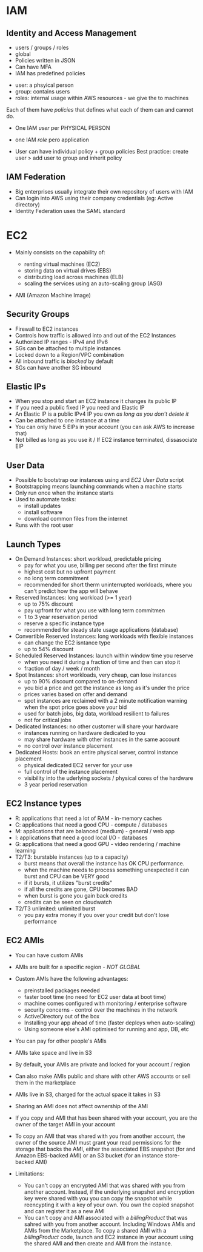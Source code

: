 # IAM

## Identity and Access Management
* users / groups / roles
* global
* Policies written in JSON
* Can have MFA
* IAM has predefined policies


- user: a phsyical person
- group: contains users
- roles: internal usage within AWS resources - we give the to machines

Each of them have _policies_ that defines what each of them can and cannot do.

- One IAM _user_ per PHYSICAL PERSON
- one IAM _role_ pero application

- User can have individual policy + group policies
  Best practice: create user > add user to group and inherit policy

## IAM Federation
* Big enterprises usually integrate their own repository of users with IAM
* Can login into AWS using their company credentials (eg: Active directory)
* Identity Federation uses the SAML standard


# EC2
* Mainly consists on the capability of:
  - renting virtual machines (EC2)
  - storing data on virtual drives (EBS)
  - distributing load across machines (ELB)
  - scaling the services using an auto-scaling group (ASG)

* AMI (Amazon Machine Image)

## Security Groups
* Firewall to EC2 instances
* Controls how traffic is allowed into and out of the EC2 Instances
* Authorized IP ranges - IPv4 and IPv6
* SGs can be attached to multiple instances
* Locked down to a Region/VPC combination
* All inbound traffic is _blocked_ by default
* SGs can have another SG inbound

## Elastic IPs
* When you stop and start an EC2 instance it changes its public IP
* If you need a public fixed IP you need and Elastic IP
* An Elastic IP is a public IPv4 IP you own _as long as you don't delete it_
* Can be attached to one instance at a time
* You can only have 5 EIPs in your account (you can ask AWS to increase that)
* Not billed as long as you use it / If EC2 instance terminated, dissasociate EIP

## User Data
* Possible to bootstrap our instances using and _EC2 User Data_ script
* Bootstrapping means launching commands when a machine starts
* Only run once when the instance starts
* Used to automate tasks:
  - install updates
  - install software
  - download common files from the internet
* Runs with the root user

## Launch Types
* On Demand Instances: short workload, predictable pricing
  - pay for what you use, billing per second after the first minute
  - highest cost but no upfront payment
  - no long term commitment
  - recommended for short therm uninterrupted workloads, where you can't predict how the app will behave
* Reserved Instances: long workload (>= 1 year)
  - up to 75% discount
  - pay upfront for what you use with long term commitmen
  - 1 to 3 year reservation period
  - reserve a specific instance type
  - recommended for steady state usage applications (database)
* Convertible Reserved Instances: long workloads with flexible instances
  - can change the EC2 isntance type
  - up to 54% discount
* Scheduled Reserved Instances: launch within window time you reserve
  - when you need it during a fraction of time and then can stop it
  - fraction of day / week / month
* Spot Instances: short workloads, very cheap, can lose instances
  - up to 90% discount compared to on-demand
  - you bid a price and get the instance as long as it's under the price
  - prices varies based on offer and demand
  - spot instances are reclaimed with a 2 minute notification warning when the spot price goes above your bid
  - used for batch jobs, big data, workload resilient to failures
  - not for critical jobs
* Dedicated Instances: no other customer will share your hardware
  - instances running on hardware dedicated to you
  - may share hardware with other instances in the same account
  - no control over instance placement
* Dedicated Hosts: book an entire physical server, control instance placement
  - physical dedicated EC2 server for your use
  - full control of the instance placement
  - visibility into the uderlying sockets / physical cores of the hardware
  - 3 year period reservation

## EC2 Instance types
* R: applications that need a lot of RAM - in-memory caches
* C: applications that need a good CPU - compute / databases
* M: applications that are balanced (medium) - general / web app
* I: applications that need a good local I/O - databases
* G: applications that need a good GPU - video rendering / machine learning
* T2/T3: burstable instances (up to a capacity)
  - burst means that overall the instance has OK CPU performance.
  - when the machine needs to process something unexpected it can burst and CPU can be VERY good
  - if it bursts, it utilizes "burst credits"
  - if all the credits are gone, CPU becomes BAD
  - when burst is gone you gain back credits
  - credits can be seen on cloudwatch
* T2/T3 unlimited: unlimited burst
  - you pay extra money if you over your credit but don't lose performance

## EC2 AMIs
* You can have custom AMIs 
* AMIs are built for a specific region - _NOT GLOBAL_
* Custom AMIs have the following advantages:
  - preinstalled packages needed
  - faster boot time (no need for EC2 user data at boot time)
  - machine comes configured with monitoring / enterprise software
  - security concerns - control over the machines in the network
  - ActiveDirectory out of the box
  - Installing your app ahead of time (faster deploys when auto-scaling)
  - Using someone else's AMI optimised for running and app, DB, etc
* You can pay for other people's AMIs
* AMIs take space and live in S3
* By default, your AMIs are private and locked for your account / region
* Can also make AMIs public and share with other AWS accounts or sell them in the marketplace
* AMIs live in S3, charged for the actual space it takes in S3
* Sharing an AMI does not affect ownership of the AMI
* If you copy and AMI that has been shared with your account, you are the owner of the target AMI in your account
* To copy an AMI that was shared with you from another account, the owner of the source AMI must grant your read permissions
  for the storage that backs the AMI, either the associated EBS snapshot (for and Amazon EBS-backed AMI) or an S3 bucket (for an instance store-backed AMI)

* Limitations:
  - You can't copy an encrypted AMI that was shared with you from another account. Instead, if the underlying snapshot and encryption key were shared with you
    you can copy the snapshot while reencypting it with a key of your own. You own the copied snapshot and can register it as a new AMI
  - You can't copy and AMI associated with a _billingProduct_ that was sahred with you from another account. Including Windows AMIs and AMIs from the Marketplace.
    To copy a shared AMI with a _billingProduct_ code, launch and EC2 instance in your account using the shared AMI and then create and AMI from the instance.